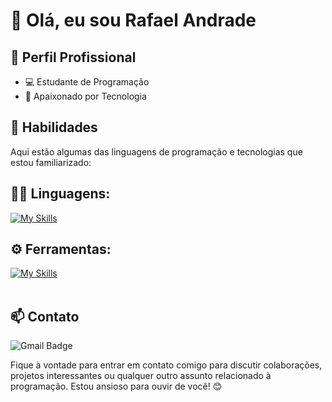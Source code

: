 # 👋 Olá, eu sou Rafael Andrade

## 💼 Perfil Profissional

- 💻 Estudante de Programação
- 🌱 Apaixonado por Tecnologia

## 🚀 Habilidades

Aqui estão algumas das linguagens de programação e tecnologias que estou familiarizado:

## 👨‍💻 Linguagens: 
[![My Skills](https://skillicons.dev/icons?i=css,docker,html,js,prisma,react,vite,ts)](https://skillicons.dev)

## ⚙️ Ferramentas:
[![My Skills](https://skillicons.dev/icons?i=git,github,visualstudio,figma)](https://skillicons.dev)<br><br>

## 📫 Contato

![Gmail Badge](https://img.shields.io/badge/-rafaelandradee224@gmail.com-006bed?style=flat-square&logo=Gmail&logoColor=white&link=mailto:rafaelandradee224@gmail.com)

Fique à vontade para entrar em contato comigo para discutir colaborações, projetos interessantes ou qualquer outro assunto relacionado à programação. Estou ansioso para ouvir de você! 😊
